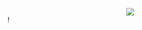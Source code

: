 <div align="center">
  <img src="https://github.com/user-attachments/assets/8051a157-d30f-4812-bbd6-187cacf4124a"/>
</div>!
